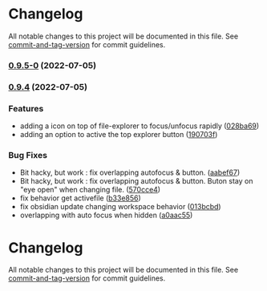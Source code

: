 # Changelog

All notable changes to this project will be documented in this file. See [commit-and-tag-version](https://github.com/absolute-version/commit-and-tag-version) for commit guidelines.

### [0.9.5-0](https://github.com/Mara-Li/obsidian-folder-focus-mode/compare/0.9.4...0.9.5-0) (2022-07-05)

### [0.9.4](https://github.com/Mara-Li/obsidian-folder-focus-mode/compare/0.9.3...0.9.4) (2022-07-05)


### Features

* adding a icon on top of file-explorer to focus/unfocus rapidly ([028ba69](https://github.com/Mara-Li/obsidian-folder-focus-mode/commit/028ba69849fb7a8e57187868df940e84ac340704))
* adding an option to active the top explorer button ([190703f](https://github.com/Mara-Li/obsidian-folder-focus-mode/commit/190703fcc14453dd7de236e2a714ae06d76eed45))


### Bug Fixes

* Bit hacky, but work : fix overlapping autofocus & button. ([aabef67](https://github.com/Mara-Li/obsidian-folder-focus-mode/commit/aabef67a91c37ca6668d66c8dc011f32a58fbd3e))
* Bit hacky, but work : fix overlapping autofocus & button. Buton stay on "eye open" when changing file. ([570cce4](https://github.com/Mara-Li/obsidian-folder-focus-mode/commit/570cce40b510c43852d24ddc386ccd773b0fb928))
* fix behavior get activefile ([b33e856](https://github.com/Mara-Li/obsidian-folder-focus-mode/commit/b33e85663a53c6f6d970658e3624e668928d5593))
* fix obsidian update changing workspace behavior ([013bcbd](https://github.com/Mara-Li/obsidian-folder-focus-mode/commit/013bcbd559a54a11ffac93bb44e0502403018225))
* overlapping with auto focus when hidden ([a0aac55](https://github.com/Mara-Li/obsidian-folder-focus-mode/commit/a0aac5564bd899572ef5b53c0dfdf158c3a8bbe6))

# Changelog

All notable changes to this project will be documented in this file. See [commit-and-tag-version](https://github.com/absolute-version/commit-and-tag-version) for commit guidelines.

